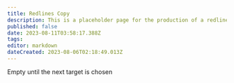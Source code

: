 ```yaml
---
title: Redlines Copy
description: This is a placeholder page for the production of a redline and new text document for delivering to authors for courtesy authorization.
published: false
date: 2023-08-11T03:58:17.388Z
tags: 
editor: markdown
dateCreated: 2023-08-06T02:18:49.013Z
---
```


Empty until the next target is chosen